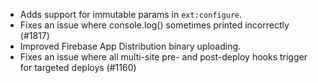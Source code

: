 * Adds support for immutable params in `ext:configure`.
* Fixes an issue where console.log() sometimes printed incorrectly (#1817)
* Improved Firebase App Distribution binary uploading.
* Fixes an issue where all multi-site pre- and post-deploy hooks trigger for targeted deploys (#1160)
